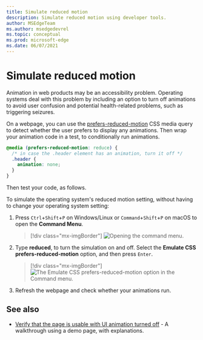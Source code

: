 ```yaml
---
title: Simulate reduced motion
description: Simulate reduced motion using developer tools.
author: MSEdgeTeam
ms.author: msedgedevrel
ms.topic: conceptual
ms.prod: microsoft-edge
ms.date: 06/07/2021
---
```

# Simulate reduced motion

Animation in web products may be an accessibility problem.  Operating systems deal with this problem by including an option to turn off animations to avoid user confusion and potential health-related problems, such as triggering seizures.

On a webpage, you can use the [prefers-reduced-motion](https://developer.mozilla.org/docs/Web/CSS/@media/prefers-reduced-motion) CSS media query to detect whether the user prefers to display any animations.  Then wrap your animation code in a test, to conditionally run animations.

```css
@media (prefers-reduced-motion: reduce) {
  /* in case the .header element has an animation, turn it off */
  .header {
    animation: none;
  }
}
```

Then test your code, as follows.

To simulate the operating system's reduced motion setting, without having to change your operating system setting:

1. Press `Ctrl`+`Shift`+`P` on Windows/Linux or `Command`+`Shift`+`P` on macOS to open the **Command Menu**.
    
    > [!div class="mx-imgBorder"]
    > ![Opening the command menu.](../media/reduced-motion-open-command-menu.png)

1. Type **reduced**, to turn the simulation on and off.  Select the **Emulate CSS prefers-reduced-motion** option, and then press `Enter`.

    > [!div class="mx-imgBorder"]
    > ![The Emulate CSS prefers-reduced-motion option in the Command menu.](../media/reduced-motion-command-menu-entry.png)

1. Refresh the webpage and check whether your animations run.


<!-- ====================================================================== -->
## See also

*  [Verify that the page is usable with UI animation turned off](test-reduced-ui-motion.md) - A walkthrough using a demo page, with explanations.
